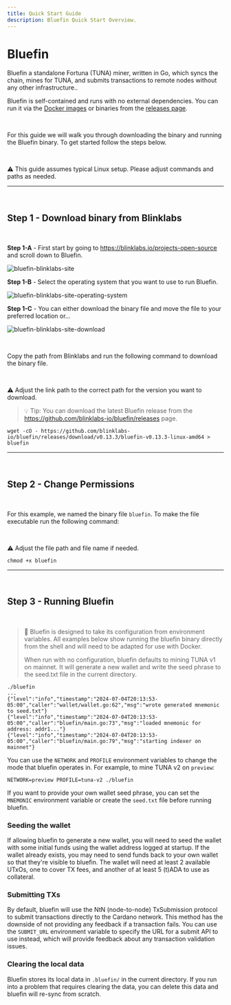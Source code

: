 ```yaml
---
title: Quick Start Guide
description: Bluefin Quick Start Overview.
---
```


# Bluefin

Bluefin a standalone Fortuna (TUNA) miner, written in Go, which syncs the chain, mines for TUNA, and submits transactions to remote nodes without any other infrastructure..

Bluefin is self-contained and runs with no external dependencies. You can run it via the <a href="https://github.com/blinklabs-io/bluefin/pkgs/container/bluefin" target="_blank">Docker images</a> or binaries from the <a href="https://github.com/blinklabs-io/bluefin/releases" target="_blank">releases page</a>.

<br>

For this guide we will walk you through downloading the binary and running the Bluefin binary. To get started follow the steps below.

<br>

⚠️ This guide assumes typical Linux setup. Please adjust commands and paths as needed.

***

<br>

## Step 1 - Download binary from Blinklabs  
<br>

**Step 1-A** - First start by going to <a href="https://blinklabs.io/projects-open-source" target="_blank">https://blinklabs.io/projects-open-source</a> and scroll down to Bluefin.

![bluefin-blinklabs-site](/bluefin-blinklabs-site.png)
<br>


**Step 1-B** - Select the operating system that you want to use to run Bluefin.  

![bluefin-blinklabs-site-operating-system](/bluefin-blinklabs-site-operating-system.png)
<br>

**Step 1-C** - You can either download the binary file and move the file to your preferred location or...  

![bluefin-blinklabs-site-download](/bluefin-blinklabs-site-download.png)

<br>

Copy the path from Blinklabs and run the following command to download the binary file.  

<br>

⚠️ Adjust the link path to the correct path for the version you want to download. 

> 💡 Tip: You can download the latest Bluefin release from the <a href="https://github.com/blinklabs-io/bluefin/releases" target="_blank">https://github.com/blinklabs-io/bluefin/releases</a> page.

```
wget -cO - https://github.com/blinklabs-io/bluefin/releases/download/v0.13.3/bluefin-v0.13.3-linux-amd64 > bluefin
```

***

<br>

## Step 2 - Change Permissions

<br>

For this example, we named the binary file `bluefin`. To make the file executable run the following command:

<br>

⚠️ Adjust the file path and file name if needed. 

```
chmod +x bluefin
```

***

<br>

## Step 3 - Running Bluefin

<br>

> 📝 Bluefin is designed to take its configuration from environment variables. All examples below show running the bluefin binary directly from the shell and will need to be adapted for use with Docker.
>
> When run with no configuration, bluefin defaults to mining TUNA v1 on mainnet. It will generate a new wallet and write the seed phrase to the seed.txt file in the current directory.

```
./bluefin
...
{"level":"info","timestamp":"2024-07-04T20:13:53-05:00","caller":"wallet/wallet.go:62","msg":"wrote generated mnemonic to seed.txt"}
{"level":"info","timestamp":"2024-07-04T20:13:53-05:00","caller":"bluefin/main.go:73","msg":"loaded mnemonic for address: addr1..."}
{"level":"info","timestamp":"2024-07-04T20:13:53-05:00","caller":"bluefin/main.go:79","msg":"starting indexer on mainnet"}
```

You can use the `NETWORK` and `PROFILE` environment variables to change the mode that bluefin operates in.
For example, to mine TUNA v2 on `preview`:

```
NETWORK=preview PROFILE=tuna-v2 ./bluefin
```

If you want to provide your own wallet seed phrase, you can set the `MNEMONIC` environment variable or create the `seed.txt` file before
running bluefin.

### Seeding the wallet

If allowing bluefin to generate a new wallet, you will need to seed the wallet with some initial funds using the wallet address
logged at startup. If the wallet already exists, you may need to send funds back to your own wallet so that they're visible to bluefin.
The wallet will need at least 2 available UTxOs, one to cover TX fees, and another of at least 5 (t)ADA to use as collateral.

### Submitting TXs

By default, bluefin will use the NtN (node-to-node) TxSubmission protocol to submit transactions directly to the Cardano network.
This method has the downside of not providing any feedback if a transaction fails. You can use the `SUBMIT_URL` environment variable
to specify the URL for a submit API to use instead, which will provide feedback about any transaction validation issues.

### Clearing the local data

Bluefin stores its local data in `.bluefin/` in the current directory. If you run into a problem that requires clearing the data, you can
delete this data and bluefin will re-sync from scratch.
